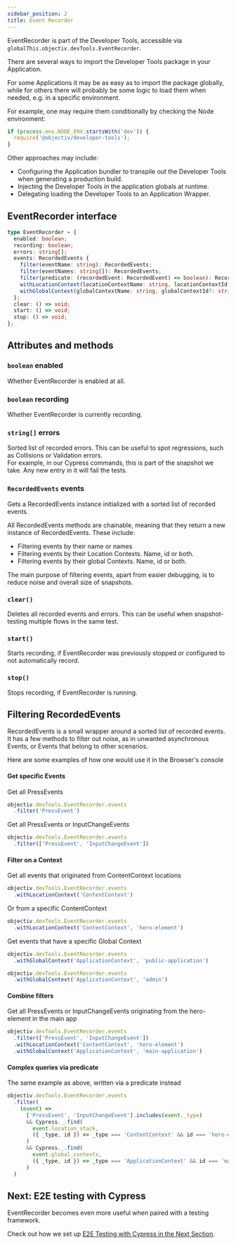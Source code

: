 ```yaml
---
sidebar_position: 2
title: Event Recorder
---
```


EventRecorder is part of the Developer Tools, accessible via `globalThis.objectiv.devTools.EventRecorder`.

There are several ways to import the Developer Tools package in your Application.

For some Applications it may be as easy as to import the package globally, while for others there will probably be some logic to load them when needed, e.g. in a specific environment.  

For example, one may require them conditionally by checking the Node environment:
```ts
if (process.env.NODE_ENV.startsWith('dev')) {
  require('@objectiv/developer-tools');
}
```

Other approaches may include:
- Configuring the Application bundler to transpile out the Developer Tools when generating a production build.
- Injecting the Developer Tools in the application globals at runtime.
- Delegating loading the Developer Tools to an Application Wrapper. 

## EventRecorder interface

```ts
type EventRecorder = {
  enabled: boolean;
  recording: boolean;
  errors: string[];
  events: RecordedEvents {
    filter(eventName: string): RecordedEvents;
    filter(eventNames: string[]): RecordedEvents;
    filter(predicate: (recordedEvent: RecordedEvent) => boolean): RecordedEvents;
    withLocationContext(locationContextName: string, locationContextId?: string): RecordedEvents;
    withGlobalContext(globalContextName: string, globalContextId?: string): RecordedEvents;
  };
  clear: () => void;
  start: () => void;
  stop: () => void;
};

```

## Attributes and methods 

### `boolean` enabled
Whether EventRecorder is enabled at all.

### `boolean` recording
Whether EventRecorder is currently recording.
 
### `string[]` errors
Sorted list of recorded errors. This can be useful to spot regressions, such as Collisions or Validation errors.  
For example, in our Cypress commands, this is part of the snapshot we take. Any new entry in it will fail the tests. 

### `RecordedEvents` events
Gets a RecordedEvents instance initialized with a sorted list of recorded events.  

All RecordedEvents methods are chainable, meaning that they return a new instance of RecordedEvents. These include:
 - Filtering events by their name or names 
 - Filtering events by their Location Contexts. Name, id or both.
 - Filtering events by their global Contexts. Name, id or both.

The main purpose of filtering events, apart from easier debugging, is to reduce noise and overall size of snapshots.

### `clear()` 
Deletes all recorded events and errors. This can be useful when snapshot-testing multiple flows in the same test.
 
### `start()`
Starts recording, if EventRecorder was previously stopped or configured to not automatically record.

### `stop()`
Stops recording, if EventRecorder is running.

## Filtering RecordedEvents
RecordedEvents is a small wrapper around a sorted list of recorded events.  
It has a few methods to filter out noise, as in unwanted asynchronous Events, or Events that belong to other scenarios.

Here are some examples of how one would use it in the Browser's console

#### Get specific Events

Get all PressEvents
```js
objectiv.devTools.EventRecorder.events
  .filter('PressEvent')
```

Get all PressEvents or InputChangeEvents
```js
objectiv.devTools.EventRecorder.events
  .filter(['PressEvent', 'InputChangeEvent'])
```

#### Filter on a Context
Get all events that originated from ContentContext locations
```js
objectiv.devTools.EventRecorder.events
  .withLocationContext('ContentContext')
```

Or from a specific ContentContext
```js
objectiv.devTools.EventRecorder.events
  .withLocationContext('ContentContext', 'hero-element')
```

Get events that have a specific Global Context
```js
objectiv.devTools.EventRecorder.events
  .withGlobalContext('ApplicationContext', 'public-application')

objectiv.devTools.EventRecorder.events
  .withGlobalContext('ApplicationContext', 'admin')
```

#### Combine filters
Get all PressEvents or InputChangeEvents originating from the hero-element in the main app
```js
objectiv.devTools.EventRecorder.events
  .filter(['PressEvent', 'InputChangeEvent'])
  .withLocationContext('ContentContext', 'hero-element')
  .withGlobalContext('ApplicationContext', 'main-application')
```

#### Complex queries via predicate
The same example as above, written via a predicate instead
```js
objectiv.devTools.EventRecorder.events
  .filter(
    (event) =>
      ['PressEvent', 'InputChangeEvent'].includes(event._type) 
      && Cypress._.find(
        event.location_stack,
        ({ _type, id }) => _type === 'ContentContext' && id === 'hero-element'
      )
      && Cypress._.find(
        event.global_contexts,
        ({ _type, id }) => _type === 'ApplicationContext' && id === 'main-application'
      )
  )
```

## Next: E2E testing with Cypress
EventRecorder becomes even more useful when paired with a testing framework.  

Check out how we set up [E2E Testing with Cypress in the Next Section](/tracking/testing/cypress.md).